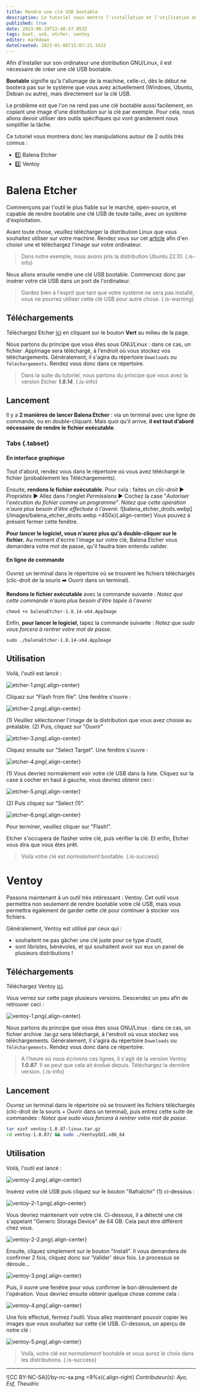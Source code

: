 ```yaml
---
title: Rendre une clé USB bootable
description: Ce tutoriel vous montre l'installation et l'utilisation de deux outils vous permettant de rendre bootable une clé USB
published: true
date: 2023-06-19T22:40:57.053Z
tags: boot, usb, etcher, ventoy
editor: markdown
dateCreated: 2023-01-08T15:07:21.163Z
---
```


Afin d'installer sur son ordinateur une distribution GNU/Linux, il est nécessaire de créer une clé USB bootable.

**Bootable** signifie qu'à l'allumage de la machine, celle-ci, dès le début ne bootera pas sur le système que vous avez actuellement (Windows, Ubuntu, Debian ou autre), mais directement sur la clé USB.

Le problème est que l'on ne rend pas une clé bootable aussi facilement, en copiant une image d'une distribution sur la clé par exemple. Pour cela, nous allons devoir utiliser des outils spécifiques qui vont grandement nous simplifier la tâche.

Ce tutoriel vous montrera donc les manipulations autour de 2 outils très connus :
- :one: Balena Etcher
- :two: Ventoy

# Balena Etcher

Commençons par l'outil le plus fiable sur le marché, open-source, et capable de rendre bootable une clé USB de toute taille, avec un système d'exploitation.

Avant toute chose, veuillez télécharger la distribution Linux que vous souhaitez utiliser sur votre machine. Rendez vous sur cet [article](/debutant/linux-distributions) afin d'en choisir une et téléchargez l'image sur votre ordinateur.

> Dans notre exemple, nous avons pris la distribution Ubuntu 22.10.
{.is-info}

Nous allons ensuite rendre une clé USB bootable. Commencez donc par insérer votre clé USB dans un port de l'ordinateur.

> Gardez bien à l'esprit que tant que votre système ne sera pas installé, vous ne pourrez utiliser cette clé USB pour autre chose.
{.is-warning}

## Téléchargements

Téléchargez Etcher [ici](https://www.balena.io/etcher/) en cliquant sur le bouton **Vert** au milieu de la page.

Nous partons du principe que vous êtes sous GNU/Linux : dans ce cas, un fichier .AppImage sera téléchargé, à l'endroit où vous stockez vos téléchargements. Généralement, il s'agira du répertoire `Downloads` ou `Téléchargements`. Rendez vous donc dans ce répertoire.

> Dans la suite du tutoriel, nous partons du principe que vous avez la version Etcher _**1.8.14**_.
{.is-info}

## Lancement

Il y a **2 manières de lancer Balena Etcher** : via un terminal avec une ligne de commande, ou en double-cliquant. Mais quoi qu'il arrive, **il est tout d’abord nécessaire de rendre le fichier exécutable**.


### Tabs {.tabset}
#### En interface graphique

Tout d'abord, rendez vous dans le répertoire où vous avez téléchargé le fichier (probablement les Téléchargements).

Ensuite, **rendons le fichier exécutable**.
Pour cela : faites un *clic-droit*  ▶️ *Propriétés* ▶️ Allez dans l'onglet *Permissions* ▶️ Cochez la case "*Autoriser l'exécution du fichier comme un programme*".
*Notez que cette opération n'aura plus besoin d'être effectuée à l'avenir.*
![balena_etcher_droits.webp](/images/balena_etcher_droits.webp =450x){.align-center}
Vous pouvez à présent fermer cette fenêtre.

**Pour lancer le logiciel, vous n'aurez plus qu'à double-cliquer sur le fichier.**
Au moment d'écrire l'image sur votre clé, Balena Etcher vous demandera votre mot de passe, qu'il faudra bien entendu valider.

#### En ligne de commande
Ouvrez un terminal dans le répertoire où se trouvent les fichiers téléchargés (clic-droit de la souris :arrow_right: Ouvrir dans un terminal).

**Rendons le fichier exécutable** avec la commande suivante :
*Notez que cette commande n'aura plus besoin d'être tapée à l'avenir.*
```
chmod +x balenaEtcher-1.8.14-x64.AppImage
```

Enfin, **pour lancer le logiciel**, tapez la commande suivante :
*Notez que sudo vous forcera à rentrer votre mot de passe.*
```
sudo ./balenaEtcher-1.8.14-x64.AppImage
```

## Utilisation

Voilà, l'outil est lancé :

![etcher-1.png](/images/etcher-1.png){.align-center}

Cliquez sur "Flash from file". Une fenêtre s'ouvre :

![etcher-2.png](/images/etcher-2.png){.align-center}

(1) Veuillez sélectionner l'image de la distribution que vous avez choisie au préalable.
(2) Puis, cliquez sur "Ouvrir"

![etcher-3.png](/images/etcher-3.png){.align-center}

Cliquez ensuite sur "Select Target". Une fenêtre s'ouvre :

![etcher-4.png](/images/etcher-4.png){.align-center}

(1) Vous devriez normalement voir votre clé USB dans la liste. Cliquez sur la case à cocher en haut à gauche, vous devriez obtenir ceci :

![etcher-5.png](/images/etcher-5.png){.align-center}

(2) Puis cliquez sur "Select (1)".

![etcher-6.png](/images/etcher-6.png){.align-center}

Pour terminer, veuillez cliquer sur "Flash!".

Etcher s'occupera de flasher votre clé, puis vérifier la clé. Et enfin, Etcher vous dira que vous êtes prêt.

> Voilà votre clé est *normalement* bootable.
{.is-success}

# Ventoy

Passons maintenant à un outil très intéressant : Ventoy. Cet outil vous permettra non seulement de rendre bootable votre clé USB, mais vous permettra également de garder cette clé pour continuer à stocker vos fichiers.

Généralement, Ventoy est utilisé par ceux qui :
- souhaitent ne pas gâcher une clé juste pour ce type d'outil,
- sont libristes, bénévoles, et qui souhaitent avoir sur eux un panel de plusieurs distributions !

## Téléchargements

Téléchargez Ventoy [ici](https://github.com/ventoy/Ventoy/releases). 

Vous verrez sur cette page plusieurs versions. Descendez un peu afin de retrouver ceci :

![ventoy-1.png](/images/ventoy-1.png){.align-center}

Nous partons du principe que vous êtes sous GNU/Linux : dans ce cas, un fichier archive .tar.gz sera téléchargé, à l'endroit où vous stockez vos téléchargements. Généralement, il s'agira du répertoire `Downloads` ou `Téléchargements`. Rendez vous donc dans ce répertoire.

> A l'heure où nous écrivons ces lignes, il s'agit de la version Ventoy _**1.0.87**_. Il se peut que cela ait évolué depuis. Téléchargez la dernière version.
{.is-info}

## Lancement

Ouvrez un terminal dans le répertoire où se trouvent les fichiers téléchargés (clic-droit de la souris + Ouvrir dans un terminal), puis entrez cette suite de commandes :
*Notez que sudo vous forcera à rentrer votre mot de passe.*

```bash
tar xzvf ventoy-1.0.87-linux.tar.gz 
cd ventoy-1.0.87/ && sudo ./VentoyGUI.x86_64
```


## Utilisation

Voilà, l'outil est lancé :

![ventoy-2.png](/images/ventoy-2.png){.align-center}

Insérez votre clé USB puis cliquez sur le bouton "Rafraîchir" (1) ci-dessous :

![ventoy-2-1.png](/images/ventoy-2-1.png){.align-center}

Vous devriez maintenant voir votre clé. Ci-dessous, il a détecté une clé s'appelant "Generic Storage Device" de 64 GB. Cela peut être différent chez vous.

![ventoy-2-2.png](/images/ventoy-2-2.png){.align-center}

Ensuite, cliquez simplement sur le bouton "Install". Il vous demandera de confirmer 2 fois, cliquez donc sur 'Valider' deux fois.
Le processus se déroule...

![ventoy-3.png](/images/ventoy-3.png){.align-center}

Puis, il ouvre une fenêtre pour vous confirmer le bon déroulement de l'opération. Vous devriez ensuite obtenir quelque chose comme cela :

![ventoy-4.png](/images/ventoy-4.png){.align-center}

Une fois effectué, fermez l'outil. Vous allez maintenant pouvoir copier les images que vous souhaitez sur cette clé USB. Ci-dessous, un aperçu de notre clé :

![ventoy-5.png](/images/ventoy-5.png){.align-center}


> Voilà, votre clé est *normalement* bootable et vous aurez le choix dans les distributions.
{.is-success}

---
![CC BY-NC-SA](/by-nc-sa.png =9%x){.align-right} *Contributeur(s): Ayo, Esf, Theudric*